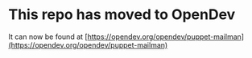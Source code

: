 # This repo has moved to OpenDev

It can now be found at [https://opendev.org/opendev/puppet-mailman](https://opendev.org/opendev/puppet-mailman)
